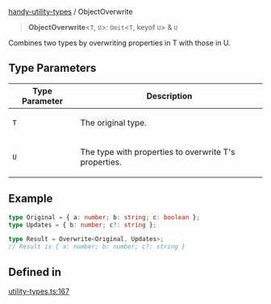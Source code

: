 [handy-utility-types](https://github.com/itsmeid/handy-utility-types/tree/main/docs/README.md) / ObjectOverwrite

> **ObjectOverwrite**\<`T`, `U`\>: `Omit`\<`T`, keyof `U`\> & `U`

Combines two types by overwriting properties in T with those in U.

## Type Parameters

<table>
<thead>
<tr>
<th>Type Parameter</th>
<th>Description</th>
</tr>
</thead>
<tbody>
<tr>
<td>

`T`

</td>
<td>

The original type.

</td>
</tr>
<tr>
<td>

`U`

</td>
<td>

The type with properties to overwrite T's properties.

</td>
</tr>
</tbody>
</table>

## Example

```ts
type Original = { a: number; b: string; c: boolean };
type Updates = { b: number; c?: string };

type Result = Overwrite<Original, Updates>;
// Result is { a: number; b: number; c?: string }
```

## Defined in

[utility-types.ts:167](https://github.com/itsmeid/handy-utility-types/blob/361f33ed663ecb70e7a5632aeff8b3063307bcd0/lib/modular/utility-types.ts#L167)
